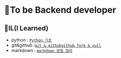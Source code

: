 # 🎯To be Backend developer 

## 📜IL(I Learned)

- python : [`Python 기초`](https://github.com/yoosoonil/TIL/blob/master/0711/Python_%EC%A0%95%EB%A6%AC.md)
- git&github :[`git & github`](https://github.com/yoosoonil/TIL/blob/master/0706/git%20%EC%A0%95%EB%A6%AC.md)[`github fork & pull`](https://github.com/yoosoonil/TIL/blob/master/0707/github%20fork%26pull.md)
- markdown : [`markdown 문법 정리`](https://github.com/yoosoonil/TIL/blob/master/0705/%EB%A7%88%ED%81%AC%EB%8B%A4%EC%9A%B4%EC%A0%95%EB%A6%AC.md)

